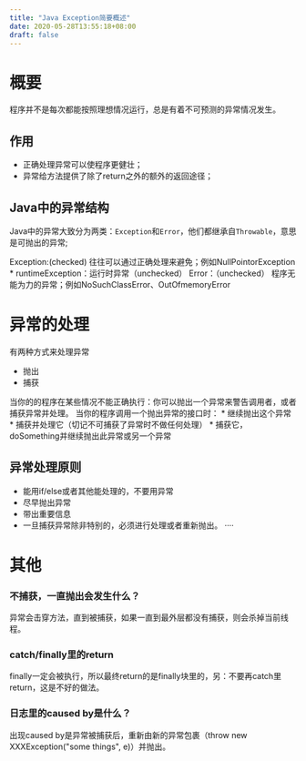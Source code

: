 ```yaml
---
title: "Java Exception简要概述"
date: 2020-05-28T13:55:18+08:00
draft: false
---
```


# 概要

程序并不是每次都能按照理想情况运行，总是有着不可预测的异常情况发生。

## 作用
* 正确处理异常可以使程序更健壮；
* 异常给方法提供了除了return之外的额外的返回途径；

## Java中的异常结构
Java中的异常大致分为两类：`Exception`和`Error`，他们都继承自`Throwable`，意思是可抛出的异常;

Exception:(checked) 往往可以通过正确处理来避免；例如NullPointorException
 	* runtimeException：运行时异常（unchecked）
Error：（unchecked） 程序无能为力的异常；例如NoSuchClassError、OutOfmemoryError


# 异常的处理

有两种方式来处理异常
* 抛出
* 捕获

当你的的程序在某些情况不能正确执行：你可以抛出一个异常来警告调用者，或者捕获异常并处理。
当你的程序调用一个抛出异常的接口时：
	* 继续抛出这个异常
	* 捕获并处理它（切记不可捕获了异常时不做任何处理）
	* 捕获它，doSomething并继续抛出此异常或另一个异常

## 异常处理原则

* 能用if/else或者其他能处理的，不要用异常
* 尽早抛出异常
* 带出重要信息
* 一旦捕获异常除非特别的，必须进行处理或者重新抛出。
····

# 其他

### 不捕获，一直抛出会发生什么？
异常会击穿方法，直到被捕获，如果一直到最外层都没有捕获，则会杀掉当前线程。

### catch/finally里的return
finally一定会被执行，所以最终return的是finally块里的，另：不要再catch里return，这是不好的做法。

### 日志里的caused by是什么？
出现caused by是异常被捕获后，重新由新的异常包裹（throw new XXXException("some things", e)）并抛出。